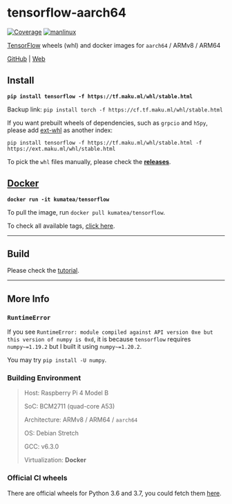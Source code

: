 # tensorflow-aarch64

[![Coverage][5]][3] [![manlinux][6]][10] 

[TensorFlow][1] wheels (whl) and docker images
for `aarch64` / ARMv8 / ARM64

[GitHub][7] | [Web][8]

## Install

**`pip install tensorflow -f https://tf.maku.ml/whl/stable.html`**

Backup link: `pip install torch -f https://cf.tf.maku.ml/whl/stable.html`

If you want prebuilt wheels of dependencies, such as `grpcio` and `h5py`,
please add [ext-whl][2] as another index:

`pip install tensorflow -f https://tf.maku.ml/whl/stable.html -f https://ext.maku.ml/whl/stable.html`

To pick the `whl` files manually, please check the **[releases][3]**.

## [Docker][4]

**`docker run -it kumatea/tensorflow`**

To pull the image, run `docker pull kumatea/tensorflow`.

To check all available tags, [click here][4].

---

## Build

Please check the [tutorial](build).

---

## More Info

### `RuntimeError`

If you see `RuntimeError: module compiled against API version 0xe but this version of numpy is 0xd`,
it is because `tensorflow` requires `numpy~=1.19.2` but I built it using `numpy~=1.20.2`.

You may try `pip install -U numpy`.

### Building Environment

> Host: Raspberry Pi 4 Model B
> 
> SoC: BCM2711 (quad-core A53)
> 
> Architecture: ARMv8 / ARM64 / `aarch64`
> 
> OS: Debian Stretch
> 
> GCC: v6.3.0
> 
> Virtualization: **Docker**

### Official CI wheels

There are official wheels for Python 3.6 and 3.7,
you could fetch them [here][9].

[1]: https://github.com/tensorflow/tensorflow
[2]: https://github.com/KumaTea/ext-whl
[3]: https://github.com/KumaTea/tensorflow-aarch64/releases
[4]: https://hub.docker.com/r/kumatea/tensorflow
[5]: https://shields.io/badge/python-3.6%20%7C%203.7%20%7C%203.8%20%7C%203.9-blue
[6]: https://shields.io/badge/manylinux-2__24-blue
[7]: https://github.com/KumaTea/tensorflow-aarch64
[8]: https://cf.tf.maku.ml
[9]: https://snapshots.linaro.org/ldcg/python/tensorflow/latest/tensorflow_cpu/
[10]: https://github.com/pypa/manylinux#manylinux_2_24-debian-9-based
